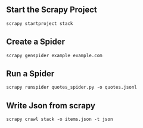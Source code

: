 ## Start the Scrapy Project
    scrapy startproject stack
## Create a Spider
    scrapy genspider example example.com
## Run a Spider
    scrapy runspider quotes_spider.py -o quotes.jsonl
## Write Json from scrapy
    scrapy crawl stack -o items.json -t json